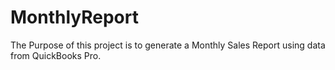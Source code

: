 # MonthlyReport

The Purpose of this project is to generate a Monthly Sales Report using data from QuickBooks Pro. 
